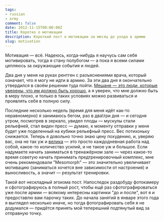 ```yaml
---
tags:
- russian
- army
comment: false
date: 2012-11-15T00:00:00Z
title: Коротко о мотивации
description: Короткий пост о мотивации за месяц до ухода в армию
slug: motivation
---
```


Мотивация — всё. Надеюсь, когда-нибудь я научусь сам себя мотивировать, тогда я стану полубогом — а пока я всеми силами цепляюсь за окружающие события и людей.

Два дня у меня на руках рентген с разъяснениями врача, который означает, что я могу не идти в армию. За эти два дня я окончательно утвердился в своём решении туда пойти. [Мещане — это люди, которые уверены, что им должно быть хорошо](http://lib.ru/DOWLATOW/dowlatow.txt), а я уверен, что мне должно быть в меру плохо, и только в таких условиях можно развиваться и проявлять себя в полную силу.

Последние несколько недель (время для меня идёт как-то неравномерно) я занимаюсь бегом, раз в два\три дня — и сегодня утром, посмотрев в зеркало, увидел плоды — мускулы стали рельефней, стал виден пресс — думаю, к моменту отправки у меня будет уже поделенный на кубики рельефный пресс. Вес потихоньку снижается. Теперь я довольно точно знаю цену похудению, и, уверяю вас, она не так уж и [велика](https://www.reddit.com/r/Fitness/wiki/faq#wiki_diet_details) — это просто каждодневная работа над собой, какое-то количество усилий, и не такое уж и большое. Если надумаете начать заниматься в тренажёрном зале — через какое-то время советую начать принимать предтренировочный комплекс, мне очень рекомендовали "Mesomorph" — это значительно увеличивает мотивацию (заниматься хочется вне зависимости от настроения) и выносливость, а значит — результат тренировки.

Такой вот нескладный эгоизма пост. Напоследок раздобуду фотокамеру и сфотографируюсь в полный рост, чтобы ещё раз сфотографироваться уже после армии — всякому интересны картинки "до и после", вот я и предоставлю вам парочку таких. До начала занятий в январе этого года я выглядел несколько иначе, но тогда фотографировать себя я не додумался — придётся принять мой теперешний подтянутый вид за отправную точку.

<!--more-->
